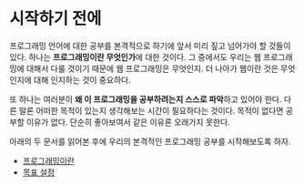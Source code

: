 # 시작하기 전에
프로그래밍 언어에 대한 공부를 본격적으로 하기에 앞서 미리 짚고 넘어가야 할 것들이 있다. 하나는 **프로그래밍이란 무엇인가**에 대한 것이다. 그 중에서도 우리는 웹 프로그래밍에 대해서 다룰 것이기 때문에 웹 프로그래밍은 무엇인지. 더 나아가 웹이란 것은 무엇인지에 대해 인지하는 것이 중요하다.

또 하나는 여러분이 **왜 이 프로그래밍을 공부하려는지 스스로 파악**하고 있어야 한다. 다른 말론 어떠한 목적이 있는지 생각해보는 시간이 필요하다는 것이다. 목적이 없다면 공부할 이유가 없다. 단순히 좋아보여서 같은 이유론 오래가지 못한다.

아래의 두 문서를 읽어본 후에 우리의 본격적인 프로그래밍 공부를 시작해보도록 하자.

* [프로그래밍이란](webprograming.md)
* [목표 설정](purpose.md)